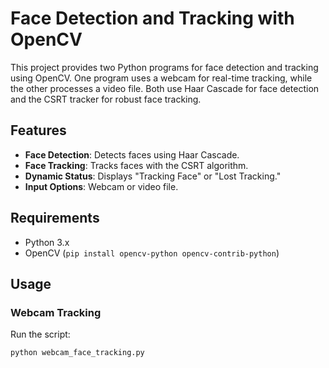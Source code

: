 # Face Detection and Tracking with OpenCV

This project provides two Python programs for face detection and tracking using OpenCV. One program uses a webcam for real-time tracking, while the other processes a video file. Both use Haar Cascade for face detection and the CSRT tracker for robust face tracking.

## Features
- **Face Detection**: Detects faces using Haar Cascade.
- **Face Tracking**: Tracks faces with the CSRT algorithm.
- **Dynamic Status**: Displays "Tracking Face" or "Lost Tracking."
- **Input Options**: Webcam or video file.

## Requirements
- Python 3.x
- OpenCV (`pip install opencv-python opencv-contrib-python`)

## Usage
### Webcam Tracking
Run the script:
```bash
python webcam_face_tracking.py
